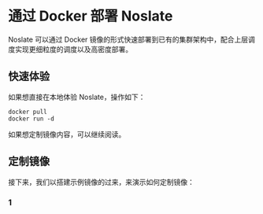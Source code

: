 # 通过 Docker 部署 Noslate

Noslate 可以通过 Docker 镜像的形式快速部署到已有的集群架构中，配合上层调度实现更细粒度的调度以及高密度部署。

## 快速体验
如果想直接在本地体验 Noslate，操作如下：
```
docker pull 
docker run -d
```

如果想定制镜像内容，可以继续阅读。

## 定制镜像
接下来，我们以搭建示例镜像的过来，来演示如何定制镜像：

### 1
